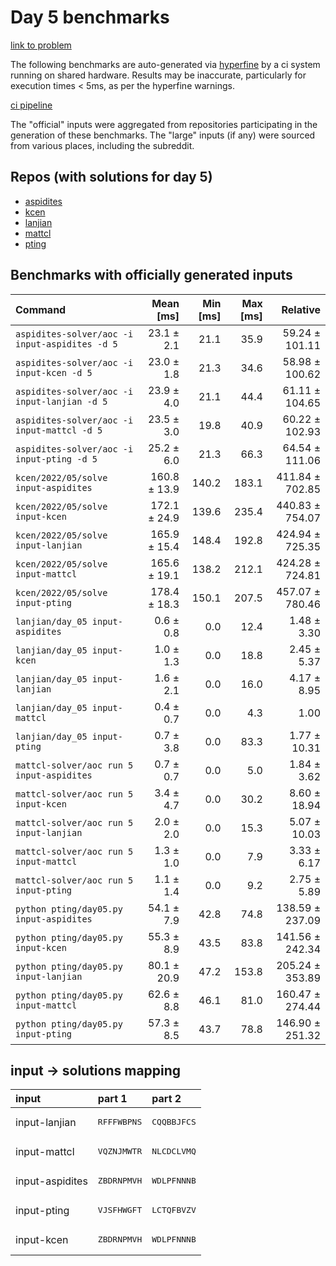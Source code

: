 # Day 5 benchmarks

[link to problem](http://adventofcode.com/2022/day/5)

The following benchmarks are auto-generated via [hyperfine](https://github.com/sharkdp/hyperfine) by a ci system running on shared hardware. Results may be inaccurate, particularly for execution times < 5ms, as per the hyperfine warnings.

[ci pipeline](http://ci.papercode.net:8080/teams/aoc2022/pipelines/aoc-compare-2022)

The "official" inputs were aggregated from repositories participating in the generation of these benchmarks. The "large" inputs (if any) were sourced from various places, including the subreddit.

## Repos (with solutions for day 5)


- [aspidites](https://github.com/aspidites/aoc2022)
- [kcen](https://github.com/kcen/AdventOfCode)
- [lanjian](https://github.com/LanJian/aoc-2022)
- [mattcl](https://github.com/mattcl/aoc2022)
- [pting](https://github.com/pting/aoc2022)

## Benchmarks with officially generated inputs
| Command | Mean [ms] | Min [ms] | Max [ms] | Relative |
|:---|---:|---:|---:|---:|
| `aspidites-solver/aoc -i input-aspidites -d 5` | 23.1 ± 2.1 | 21.1 | 35.9 | 59.24 ± 101.11 |
| `aspidites-solver/aoc -i input-kcen -d 5` | 23.0 ± 1.8 | 21.3 | 34.6 | 58.98 ± 100.62 |
| `aspidites-solver/aoc -i input-lanjian -d 5` | 23.9 ± 4.0 | 21.1 | 44.4 | 61.11 ± 104.65 |
| `aspidites-solver/aoc -i input-mattcl -d 5` | 23.5 ± 3.0 | 19.8 | 40.9 | 60.22 ± 102.93 |
| `aspidites-solver/aoc -i input-pting -d 5` | 25.2 ± 6.0 | 21.3 | 66.3 | 64.54 ± 111.06 |
| `kcen/2022/05/solve input-aspidites` | 160.8 ± 13.9 | 140.2 | 183.1 | 411.84 ± 702.85 |
| `kcen/2022/05/solve input-kcen` | 172.1 ± 24.9 | 139.6 | 235.4 | 440.83 ± 754.07 |
| `kcen/2022/05/solve input-lanjian` | 165.9 ± 15.4 | 148.4 | 192.8 | 424.94 ± 725.35 |
| `kcen/2022/05/solve input-mattcl` | 165.6 ± 19.1 | 138.2 | 212.1 | 424.28 ± 724.81 |
| `kcen/2022/05/solve input-pting` | 178.4 ± 18.3 | 150.1 | 207.5 | 457.07 ± 780.46 |
| `lanjian/day_05 input-aspidites` | 0.6 ± 0.8 | 0.0 | 12.4 | 1.48 ± 3.30 |
| `lanjian/day_05 input-kcen` | 1.0 ± 1.3 | 0.0 | 18.8 | 2.45 ± 5.37 |
| `lanjian/day_05 input-lanjian` | 1.6 ± 2.1 | 0.0 | 16.0 | 4.17 ± 8.95 |
| `lanjian/day_05 input-mattcl` | 0.4 ± 0.7 | 0.0 | 4.3 | 1.00 |
| `lanjian/day_05 input-pting` | 0.7 ± 3.8 | 0.0 | 83.3 | 1.77 ± 10.31 |
| `mattcl-solver/aoc run 5 input-aspidites` | 0.7 ± 0.7 | 0.0 | 5.0 | 1.84 ± 3.62 |
| `mattcl-solver/aoc run 5 input-kcen` | 3.4 ± 4.7 | 0.0 | 30.2 | 8.60 ± 18.94 |
| `mattcl-solver/aoc run 5 input-lanjian` | 2.0 ± 2.0 | 0.0 | 15.3 | 5.07 ± 10.03 |
| `mattcl-solver/aoc run 5 input-mattcl` | 1.3 ± 1.0 | 0.0 | 7.9 | 3.33 ± 6.17 |
| `mattcl-solver/aoc run 5 input-pting` | 1.1 ± 1.4 | 0.0 | 9.2 | 2.75 ± 5.89 |
| `python pting/day05.py input-aspidites` | 54.1 ± 7.9 | 42.8 | 74.8 | 138.59 ± 237.09 |
| `python pting/day05.py input-kcen` | 55.3 ± 8.9 | 43.5 | 83.8 | 141.56 ± 242.34 |
| `python pting/day05.py input-lanjian` | 80.1 ± 20.9 | 47.2 | 153.8 | 205.24 ± 353.89 |
| `python pting/day05.py input-mattcl` | 62.6 ± 8.8 | 46.1 | 81.0 | 160.47 ± 274.44 |
| `python pting/day05.py input-pting` | 57.3 ± 8.5 | 43.7 | 78.8 | 146.90 ± 251.32 |

## input -> solutions mapping
|input|part 1|part 2|
|:---|:---|:---|
|input-lanjian|<pre>RFFFWBPNS</pre>|<pre>CQQBBJFCS</pre>|
|input-mattcl|<pre>VQZNJMWTR</pre>|<pre>NLCDCLVMQ</pre>|
|input-aspidites|<pre>ZBDRNPMVH</pre>|<pre>WDLPFNNNB</pre>|
|input-pting|<pre>VJSFHWGFT</pre>|<pre>LCTQFBVZV</pre>|
|input-kcen|<pre>ZBDRNPMVH</pre>|<pre>WDLPFNNNB</pre>|
